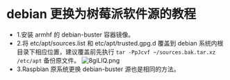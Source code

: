 # debian 更换为树莓派软件源的教程

- 1.安装 armhf 的 debian-buster 容器镜像。
- 2.将 etc/apt/sources.list 和 etc/apt/trusted.gpg.d 覆盖到 debian 系统内根目录下相应位置，建议覆盖前先执行 `tar -PpJcvf ~/sources.bak.tar.xz /etc/apt` 备份原文件。
  ![8giLlQ.png](https://s1.ax1x.com/2020/03/20/8giLlQ.png)
- 3.Raspbian 原系统更换 debian-buster 源也是相同的方法。
